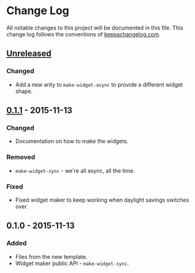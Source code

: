 # Change Log
All notable changes to this project will be documented in this file. This change log follows the conventions of [keepachangelog.com](http://keepachangelog.com/).

## [Unreleased][unreleased]
### Changed
- Add a new arity to `make-widget-async` to provide a different widget shape.

## [0.1.1] - 2015-11-13
### Changed
- Documentation on how to make the widgets.

### Removed
- `make-widget-sync` - we're all async, all the time.

### Fixed
- Fixed widget maker to keep working when daylight savings switches over.

## 0.1.0 - 2015-11-13
### Added
- Files from the new template.
- Widget maker public API - `make-widget-sync`.

[unreleased]: https://github.com/your-name/default/compare/0.1.1...HEAD
[0.1.1]: https://github.com/your-name/default/compare/0.1.0...0.1.1
